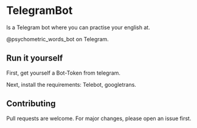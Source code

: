 # TelegramBot
Is a Telegram bot where you can practise your english at. 

@psychometric_words_bot on Telegram. 

## Run it yourself
First, get yourself a Bot-Token from telegram.

Next, install the requirements: Telebot, googletrans.


## Contributing
Pull requests are welcome. For major changes, please open an issue first.
